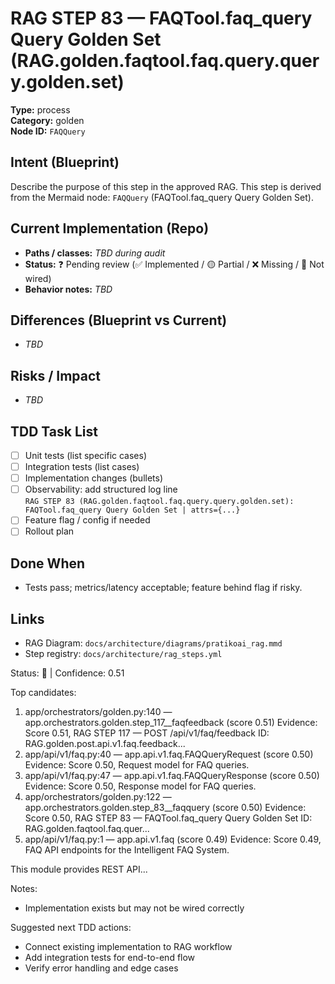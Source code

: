 # RAG STEP 83 — FAQTool.faq_query Query Golden Set (RAG.golden.faqtool.faq.query.query.golden.set)

**Type:** process  
**Category:** golden  
**Node ID:** `FAQQuery`

## Intent (Blueprint)
Describe the purpose of this step in the approved RAG. This step is derived from the Mermaid node: `FAQQuery` (FAQTool.faq_query Query Golden Set).

## Current Implementation (Repo)
- **Paths / classes:** _TBD during audit_
- **Status:** ❓ Pending review (✅ Implemented / 🟡 Partial / ❌ Missing / 🔌 Not wired)
- **Behavior notes:** _TBD_

## Differences (Blueprint vs Current)
- _TBD_

## Risks / Impact
- _TBD_

## TDD Task List
- [ ] Unit tests (list specific cases)
- [ ] Integration tests (list cases)
- [ ] Implementation changes (bullets)
- [ ] Observability: add structured log line  
  `RAG STEP 83 (RAG.golden.faqtool.faq.query.query.golden.set): FAQTool.faq_query Query Golden Set | attrs={...}`
- [ ] Feature flag / config if needed
- [ ] Rollout plan

## Done When
- Tests pass; metrics/latency acceptable; feature behind flag if risky.

## Links
- RAG Diagram: `docs/architecture/diagrams/pratikoai_rag.mmd`
- Step registry: `docs/architecture/rag_steps.yml`


<!-- AUTO-AUDIT:BEGIN -->
Status: 🔌  |  Confidence: 0.51

Top candidates:
1) app/orchestrators/golden.py:140 — app.orchestrators.golden.step_117__faqfeedback (score 0.51)
   Evidence: Score 0.51, RAG STEP 117 — POST /api/v1/faq/feedback
ID: RAG.golden.post.api.v1.faq.feedback...
2) app/api/v1/faq.py:40 — app.api.v1.faq.FAQQueryRequest (score 0.50)
   Evidence: Score 0.50, Request model for FAQ queries.
3) app/api/v1/faq.py:47 — app.api.v1.faq.FAQQueryResponse (score 0.50)
   Evidence: Score 0.50, Response model for FAQ queries.
4) app/orchestrators/golden.py:122 — app.orchestrators.golden.step_83__faqquery (score 0.50)
   Evidence: Score 0.50, RAG STEP 83 — FAQTool.faq_query Query Golden Set
ID: RAG.golden.faqtool.faq.quer...
5) app/api/v1/faq.py:1 — app.api.v1.faq (score 0.49)
   Evidence: Score 0.49, FAQ API endpoints for the Intelligent FAQ System.

This module provides REST API...

Notes:
- Implementation exists but may not be wired correctly

Suggested next TDD actions:
- Connect existing implementation to RAG workflow
- Add integration tests for end-to-end flow
- Verify error handling and edge cases
<!-- AUTO-AUDIT:END -->
